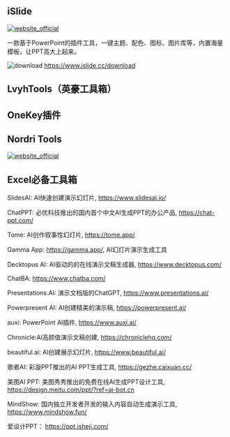 ## iSlide
[![website_official](https://gitbook07.oss-cn-hangzhou.aliyuncs.com/website_official.svg)](https://www.islide.cc/)

一款基于PowerPoint的插件工具，一键主题、配色、图标、图片库等，内置海量模板，让PPT高大上起来。

![download](https://gitbook07.oss-cn-hangzhou.aliyuncs.com/download.svg) https://www.islide.cc/download

## LvyhTools（英豪工具箱）

## OneKey插件

## Nordri Tools
[![website_official](https://gitbook07.oss-cn-hangzhou.aliyuncs.com/website_official.svg)](http://www.nordritools.com/)

## Excel必备工具箱





SlidesAI: AI快速创建演示幻灯片, https://www.slidesai.io/

ChatPPT: 必优科技推出的国内首个中文AI生成PPT的办公产品, https://chat-ppt.com/

Tome: AI创作叙事性幻灯片, https://tome.app/

Gamma App: https://gamma.app/, AI幻灯片演示生成工具

Decktopus AI: AI驱动的的在线演示文稿生成器, https://www.decktopus.com/

ChatBA:  https://www.chatba.com/

Presentations.AI: 演示文档版的ChatGPT, https://www.presentations.ai/

Powerpresent AI: AI创建精美的演示稿, https://powerpresent.ai/

auxi: PowerPoint AI插件, https://www.auxi.ai/

Chronicle:AI高颜值演示文稿创建, https://chroniclehq.com/

beautiful.ai: AI创建展示幻灯片, https://www.beautiful.ai/

歌者AI: 彩漩PPT推出的AI PPT生成工具, https://gezhe.caixuan.cc/

美图AI PPT: 美图秀秀推出的免费在线AI生成PPT设计工具, https://design.meitu.com/ppt/?ref=ai-bot.cn

MindShow: 国内独立开发者开发的输入内容自动生成演示工具, https://www.mindshow.fun/

爱设计PPT： https://ppt.isheji.com/